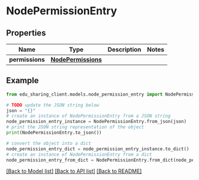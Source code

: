 # NodePermissionEntry


## Properties

Name | Type | Description | Notes
------------ | ------------- | ------------- | -------------
**permissions** | [**NodePermissions**](NodePermissions.md) |  | 

## Example

```python
from edu_sharing_client.models.node_permission_entry import NodePermissionEntry

# TODO update the JSON string below
json = "{}"
# create an instance of NodePermissionEntry from a JSON string
node_permission_entry_instance = NodePermissionEntry.from_json(json)
# print the JSON string representation of the object
print(NodePermissionEntry.to_json())

# convert the object into a dict
node_permission_entry_dict = node_permission_entry_instance.to_dict()
# create an instance of NodePermissionEntry from a dict
node_permission_entry_from_dict = NodePermissionEntry.from_dict(node_permission_entry_dict)
```
[[Back to Model list]](../README.md#documentation-for-models) [[Back to API list]](../README.md#documentation-for-api-endpoints) [[Back to README]](../README.md)


